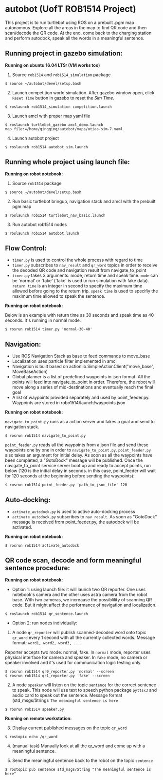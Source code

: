 autobot (UofT ROB1514 Project)
============

This project is to run turtlebot using ROS on a prebuilt .pgm map autonomous. Explore all the areas in the map to find QR code and then scan/decode the QR code. At the end, come back to the charging station and perform autodock, speak all the words in a meaningful sentence.

## Running project in gazebo simulation:

**Running on ubuntu 16.04 LTS: (VM works too)**

1. Source `rob1514` and `rob1514_simulation` package

```
$ source ~/autobot/devel/setup.bash
```

2. Launch competition world simulation. After gazebo window open, click `Reset Time` button in gazebo to reset the *Sim Time*.

```
$ roslaunch rob1514_simulation competition.launch 
```

3. Launch amcl with proper map yaml file

```
$ roslaunch turtlebot_gazebo amcl_demo.launch map_file:=/home/qingqing/autobot/maps/utias-sim-7.yaml
```

4. Launch autobot project

```
$ roslaunch rob1514 autobot_sim.launch
```


## Running whole project using launch file:

**Running on robot notebook:**

1. Source `rob1514` package

```
$ source ~/autobot/devel/setup.bash
```

2. Run basic turtlebot bringup, navigation stack and amcl with the prebuilt pgm map

```
$ roslaunch rob1514 turtlebot_nav_basic.launch
```

3. Run autobot rob1514 nodes

```
$ roslaunch rob1514 autobot.launch
```


## Flow Control:

- `timer.py` is used to control the whole process with regard to time
- `timer.py` subscribes to `nav_result` and `qr_word` topics in order to receive the decoded QR code and navigation result from navigate_to_point
- `timer.py` takes 3 arguments: mode, return time and speak time. `mode` can be 'normal' or 'fake' ('fake' is used to run simulation with fake data). `return time` is an integer in second to specify the maximum time allowed before going to the return trip. `speak time` is used to specifiy the maximum time allowed to speak the sentence.

**Running on robot notebook:**

Below is an example with return time as 30 seconds and speak time as 40 seconds. It's running in normal mode.

```
$ rosrun rob1514 timer.py 'normal-30-40'
```


## Navigation:

- Use ROS Navigation Stack as base to feed commands to move_base
- Localization uses particle filter implemented in amcl
- Navigation is built based on actionlib.SimpleActionClient("move_base", MoveBaseAction)
- Global planner is a list of predefined waypoints in json format. All the points will feed into navigate_to_point in order. Therefore, the robot will move along a series of mid-destinations and eventually reach the final goal
- A list of waypoints provided separately and used by point_feeder.py. Waypoints are stored in robo1514/launch/waypoints.json

**Running on robot notebook:**

`navigate_to_point.py` runs as a action server and takes a goal and send to navigation stack.

```
$ rosrun rob1514 navigate_to_point.py
```

`point_feeder.py` reads all the waypoints from a json file and send these waypoints one by one in order to `navigate_to_point.py`. `point_feeder.py` also takes an argument for initial delay. As soon as all the waypoints have been completed, a "GotoDock" message will be published. Once the navigate_to_point service server boot up and ready to accept points, run below (120 is the initial delay in seconds. in this case, point_feeder will wait for 120 seconds at the beginning before sending the waypoints):

```
$ rosrun rob1514 point_feeder.py 'path_to_json_file' 120
```


## Auto-docking:

- `activate_autodock.py` is used to active auto-docking process
- `activate_autodock.py` subscribes to `nav_result`. As soon as "GotoDock" message is received from point_feeder.py, the autodock will be activated.

**Running on robot notebook:**

```
$ rosrun rob1514 activate_autodock
```


## QR code scan, decode and form meaningful sentence procedure:

**Running on robot notebook:**
- Option 1: using launch file: it will launch two QR reporter. One uses notebook's camera and the other uses astra camera from the robot base. With two cameras, we increaase the possiblility of scanning QR code. But it might affect the performance of navigation and localization. 

```
$ roslaunch rob1514 qr_sentence.launch
```

- Option 2: run nodes individually:

1. A node `qr_reporter` will publish scanned-decoded word onto topic `qr_word` every 1 second with all the currently collected words. Message format: `word1, word2, word3, ...`. 

Reporter accepts two mode: normal, fake. In `normal` mode, reporter uses physical interface for camera and speaker. In `fake` mode, no camera or speaker involved and it's used for communication logic testing only.

```
$ rosrun rob1514 qr0_reporter.py 'normal' --screen
$ rosrun rob1514 qr1_reporter.py 'fake' --screen
```


2. A node `speaker` will listen on the topic `sentence` for the correct sentence to speak. This node will use text to speech python package `pyttsx3` and audio card to speak out the sentence. Message format (std_msgs/String): `The meaningful sentence is here`

```
$ rosrun rob1514 speaker.py
```


**Running on remote workstation:**

3. Display current published messages on the topic `qr_word`

```
$ rostopic echo /qr_word
```


4. (manual task) Manually look at all the qr_word and come up with a meaningful sentence.



5. Send the meaningful sentence back to the robot on the topic `sentence`
```
$ rostopic pub sentence std_msgs/String "The meaningful sentence is here"
```

